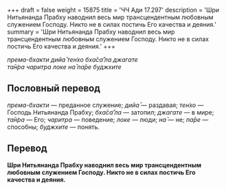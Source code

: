 +++
draft = false
weight = 15875
title = 'ЧЧ Ади 17.297'
description = 'Шри Нитьянанда Прабху наводнил весь мир трансцендентным любовным служением Господу. Никто не в силах постичь Его качества и деяния.'
summary = 'Шри Нитьянанда Прабху наводнил весь мир трансцендентным любовным служением Господу. Никто не в силах постичь Его качества и деяния.'
+++

_према-бхакти дийа̄ тен̇хо бха̄са̄’ла джагате  
та̄н̇ра чаритра локе на̄ па̄ре буджхите_

## Пословный перевод

_према_\-_бхакти_ — преданное служение; _дийа̄_ — раздавая; _тен̇хо_ — Господь Нитьянанда Прабху; _бха̄са̄’ла_ — затопил; _джагате_ — в мире; _та̄н̇ра_ — Его; _чаритра_ — поведение; _локе_ — люди; _на̄_ — не; _па̄ре_ — способны; _буджхите_ — понять.

## Перевод

**Шри Нитьянанда Прабху наводнил весь мир трансцендентным любовным служением Господу. Никто не в силах постичь Его качества и деяния.**
